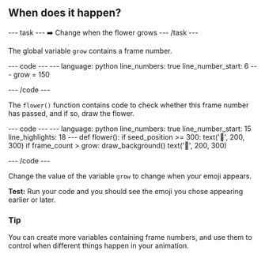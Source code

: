 <h2 class="c-project-heading--task">When does it happen?</h2>

--- task ---
➡️ Change when the flower grows
--- /task --- 

The global variable `grow` contains a frame number.

<div class="c-project-code">
--- code ---
---
language: python
line_numbers: true
line_number_start: 6
---
grow = 150

--- /code ---
</div>

The `flower()` function contains code to check whether this frame number has passed, and if so, draw the flower.

<div class="c-project-code">
--- code ---
---
language: python
line_numbers: true
line_number_start: 15
line_highlights: 18
---
def flower():
    if seed_position >= 300:
        text('🌱', 200, 300)    
    if frame_count > grow: 
        draw_background()
        text('🌷', 200, 300)

--- /code ---
</div>

Change the value of the variable `grow` to change when your emoji appears. 

**Test:** Run your code and you should see the emoji you chose appearing earlier or later. 

<div class="c-project-callout c-project-callout--tip">

### Tip

You can create more variables containing frame numbers, and use them to control when different things happen in your animation.

</div>